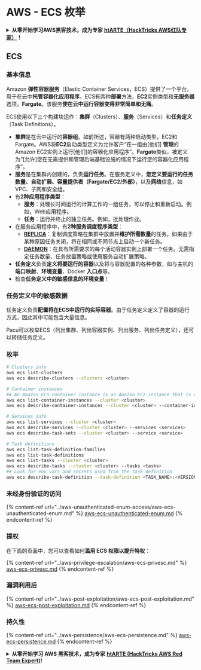 # AWS - ECS 枚举

<details>

<summary><strong>从零开始学习AWS黑客技术，成为专家</strong> <a href="https://training.hacktricks.xyz/courses/arte"><strong>htARTE（HackTricks AWS红队专家）</strong></a><strong>！</strong></summary>

支持HackTricks的其他方式：

* 如果您想看到您的**公司在HackTricks中做广告**或**下载PDF格式的HackTricks**，请查看[**订阅计划**](https://github.com/sponsors/carlospolop)!
* 获取[**官方PEASS & HackTricks周边产品**](https://peass.creator-spring.com)
* 探索[**PEASS家族**](https://opensea.io/collection/the-peass-family)，我们独家的[**NFTs**](https://opensea.io/collection/the-peass-family)收藏品
* **加入** 💬 [**Discord群**](https://discord.gg/hRep4RUj7f) 或 [**电报群**](https://t.me/peass) 或 **关注**我们的**Twitter** 🐦 [**@hacktricks_live**](https://twitter.com/hacktricks_live)**。**
* 通过向[**HackTricks**](https://github.com/carlospolop/hacktricks)和[**HackTricks Cloud**](https://github.com/carlospolop/hacktricks-cloud) github仓库提交PR来分享您的黑客技巧。

</details>

## ECS

### 基本信息

Amazon **弹性容器服务**（Elastic Container Services，ECS）提供了一个平台，用于在云中**托管容器化应用程序**。ECS有两种**部署**方法，**EC2**实例类型和**无服务器**选项，**Fargate**。该服务**使在云中运行容器变得非常简单和无痛**。

ECS使用以下三个构建块运作：**集群**（Clusters）、**服务**（Services）和**任务定义**（Task Definitions）。

* **集群**是在云中运行的**容器组**。如前所述，容器有两种启动类型，EC2和Fargate。AWS将**EC2**启动类型定义为允许客户“在一组由\[他们] **管理**的Amazon EC2实例上运行\[他们]的容器化应用程序”。**Fargate**类似，被定义为“\[允许]您在无需提供和管理后端基础设施的情况下运行您的容器化应用程序”。
* **服务**是在集群内创建的，负责**运行任务**。在服务定义中，**您定义要运行的任务数量、自动扩展、容量提供者（Fargate/EC2/外部）**，以及**网络**信息，如VPC、子网和安全组。
* 有**2种应用程序类型**：
  * **服务**：处理长时间运行的计算工作的一组任务，可以停止和重新启动。例如，Web应用程序。
  * **任务**：运行并终止的独立任务。例如，批处理作业。
* 在服务应用程序中，有**2种服务调度程序类型**：
  * [**REPLICA**](https://docs.aws.amazon.com/AmazonECS/latest/developerguide/ecs\_services.html)：复制调度策略在集群中放置并**维护所需数量**的任务。如果由于某种原因任务关闭，将在相同或不同节点上启动一个新任务。
  * [**DAEMON**](https://docs.aws.amazon.com/AmazonECS/latest/developerguide/ecs\_services.html)：在具有所需要求的每个活动容器实例上部署一个任务。无需指定任务数量、任务放置策略或使用服务自动扩展策略。
* **任务定义**负责**定义将要运行的容器**以及将与容器配置的各种参数，如与主机的**端口映射**、**环境变量**、Docker **入口点**等。
* 检查**任务定义中的敏感信息的环境变量**！

### 任务定义中的敏感数据

任务定义负责**配置将在ECS中运行的实际容器**。由于任务定义定义了容器的运行方式，因此其中可能包含大量信息。

Pacu可以枚举ECS（列出集群、列出容器实例、列出服务、列出任务定义），还可以转储任务定义。

### 枚举
```bash
# Clusters info
aws ecs list-clusters
aws ecs describe-clusters --clusters <cluster>

# Container instances
## An Amazon ECS container instance is an Amazon EC2 instance that is running the Amazon ECS container agent and has been registered into an Amazon ECS cluster.
aws ecs list-container-instances --cluster <cluster>
aws ecs describe-container-instances --cluster <cluster> --container-instances <container_instance_arn>

# Services info
aws ecs list-services --cluster <cluster>
aws ecs describe-services --cluster <cluster> --services <services>
aws ecs describe-task-sets --cluster <cluster> --service <service>

# Task definitions
aws ecs list-task-definition-families
aws ecs list-task-definitions
aws ecs list-tasks --cluster <cluster>
aws ecs describe-tasks --cluster <cluster> --tasks <tasks>
## Look for env vars and secrets used from the task definition
aws ecs describe-task-definition --task-definition <TASK_NAME>:<VERSION>
```
### 未经身份验证的访问

{% content-ref url="../aws-unauthenticated-enum-access/aws-ecs-unauthenticated-enum.md" %}
[aws-ecs-unauthenticated-enum.md](../aws-unauthenticated-enum-access/aws-ecs-unauthenticated-enum.md)
{% endcontent-ref %}

### 提权

在下面的页面中，您可以查看如何**滥用 ECS 权限以提升特权**：

{% content-ref url="../aws-privilege-escalation/aws-ecs-privesc.md" %}
[aws-ecs-privesc.md](../aws-privilege-escalation/aws-ecs-privesc.md)
{% endcontent-ref %}

### 漏洞利用后

{% content-ref url="../aws-post-exploitation/aws-ecs-post-exploitation.md" %}
[aws-ecs-post-exploitation.md](../aws-post-exploitation/aws-ecs-post-exploitation.md)
{% endcontent-ref %}

### 持久性

{% content-ref url="../aws-persistence/aws-ecs-persistence.md" %}
[aws-ecs-persistence.md](../aws-persistence/aws-ecs-persistence.md)
{% endcontent-ref %}

<details>

<summary><strong>从零开始学习 AWS 黑客技术，成为专家</strong> <a href="https://training.hacktricks.xyz/courses/arte"><strong>htARTE (HackTricks AWS Red Team Expert)</strong></a><strong>!</strong></summary>

支持 HackTricks 的其他方式：

* 如果您想在 HackTricks 中看到您的**公司广告**或**下载 PDF 版本的 HackTricks**，请查看[**订阅计划**](https://github.com/sponsors/carlospolop)!
* 获取[**官方 PEASS & HackTricks 商品**](https://peass.creator-spring.com)
* 探索[**PEASS 家族**](https://opensea.io/collection/the-peass-family)，我们的独家[**NFT**](https://opensea.io/collection/the-peass-family)收藏品
* **加入** 💬 [**Discord 群组**](https://discord.gg/hRep4RUj7f) 或 [**电报群组**](https://t.me/peass) 或在 **Twitter** 🐦 [**@hacktricks_live**](https://twitter.com/hacktricks_live) 上**关注**我们。
* 通过向 [**HackTricks**](https://github.com/carlospolop/hacktricks) 和 [**HackTricks Cloud**](https://github.com/carlospolop/hacktricks-cloud) github 仓库提交 PR 来**分享您的黑客技巧**。

</details>
